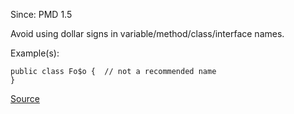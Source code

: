 Since: PMD 1.5

Avoid using dollar signs in variable/method/class/interface names.

Example(s):
```
public class Fo$o {  // not a recommended name
}
```

[Source](https://pmd.github.io/pmd-5.6.1/pmd-java/rules/java/naming.html#AvoidDollarSigns)

